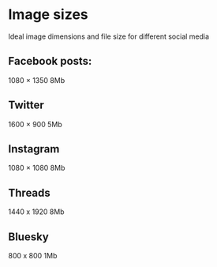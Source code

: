 # Image sizes

Ideal image dimensions and file size for different social media

## Facebook posts:

 1080 × 1350
 8Mb

## Twitter

 1600 × 900
 5Mb

## Instagram

 1080 × 1080
 8Mb

## Threads

 1440 x 1920
 8Mb

## Bluesky

 800 x 800
 1Mb